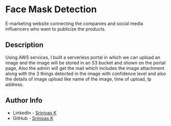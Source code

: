 # Face Mask Detection
E-marketing website connecting the companies and social media influencers who want to publicize the products.

## Description

Using AWS services, I built a serverless portal in which we can upload an image and the image will be stored in an S3 bucket and shown on the portal page, Also the admin will get the mail which includes the image attachment along with the 3 things detected in the image with confidence level and also the details of image upload like name of the image, time of upload, Ip address.  

## Author Info

- LinkedIn - [Srinivas K](https://www.linkedin.com/in/srinivas-konduri/)
- GitHub - [Srinivas K](https://github.com/srinivaskool)
